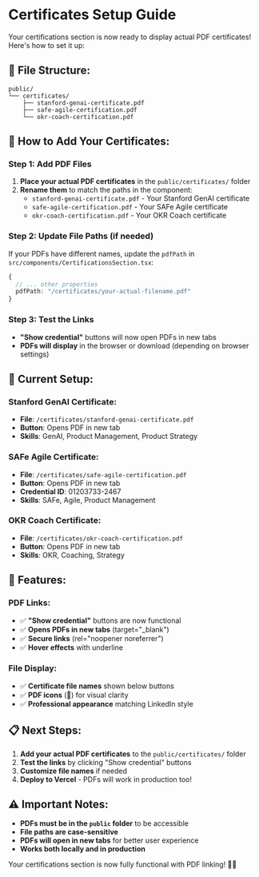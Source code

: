 # Certificates Setup Guide

Your certifications section is now ready to display actual PDF certificates! Here's how to set it up:

## 📁 **File Structure:**
```
public/
└── certificates/
    ├── stanford-genai-certificate.pdf
    ├── safe-agile-certification.pdf
    └── okr-coach-certification.pdf
```

## 🔧 **How to Add Your Certificates:**

### **Step 1: Add PDF Files**
1. **Place your actual PDF certificates** in the `public/certificates/` folder
2. **Rename them** to match the paths in the component:
   - `stanford-genai-certificate.pdf` - Your Stanford GenAI certificate
   - `safe-agile-certification.pdf` - Your SAFe Agile certificate
   - `okr-coach-certification.pdf` - Your OKR Coach certificate

### **Step 2: Update File Paths (if needed)**
If your PDFs have different names, update the `pdfPath` in `src/components/CertificationsSection.tsx`:

```typescript
{
  // ... other properties
  pdfPath: "/certificates/your-actual-filename.pdf"
}
```

### **Step 3: Test the Links**
- **"Show credential"** buttons will now open PDFs in new tabs
- **PDFs will display** in the browser or download (depending on browser settings)

## 🎯 **Current Setup:**

### **Stanford GenAI Certificate:**
- **File**: `/certificates/stanford-genai-certificate.pdf`
- **Button**: Opens PDF in new tab
- **Skills**: GenAI, Product Management, Product Strategy

### **SAFe Agile Certificate:**
- **File**: `/certificates/safe-agile-certification.pdf`
- **Button**: Opens PDF in new tab
- **Credential ID**: 01203733-2467
- **Skills**: SAFe, Agile, Product Management

### **OKR Coach Certificate:**
- **File**: `/certificates/okr-coach-certification.pdf`
- **Button**: Opens PDF in new tab
- **Skills**: OKR, Coaching, Strategy

## 🚀 **Features:**

### **PDF Links:**
- ✅ **"Show credential"** buttons are now functional
- ✅ **Opens PDFs in new tabs** (target="_blank")
- ✅ **Secure links** (rel="noopener noreferrer")
- ✅ **Hover effects** with underline

### **File Display:**
- ✅ **Certificate file names** shown below buttons
- ✅ **PDF icons** (📄) for visual clarity
- ✅ **Professional appearance** matching LinkedIn style

## 📋 **Next Steps:**

1. **Add your actual PDF certificates** to the `public/certificates/` folder
2. **Test the links** by clicking "Show credential" buttons
3. **Customize file names** if needed
4. **Deploy to Vercel** - PDFs will work in production too!

## ⚠️ **Important Notes:**

- **PDFs must be in the `public` folder** to be accessible
- **File paths are case-sensitive**
- **PDFs will open in new tabs** for better user experience
- **Works both locally and in production**

Your certifications section is now fully functional with PDF linking! 🎉📜


